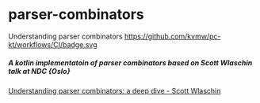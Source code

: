 # parser-combinators
Understanding parser combinators https://github.com/kvmw/pc-kt/workflows/CI/badge.svg

##### A kotlin implementatoin of parser combinators based on Scott Wlaschin talk at NDC {Oslo}
 [Understanding parser combinators: a deep dive - Scott Wlaschin](https://www.youtube.com/watch?v=RDalzi7mhdY)


